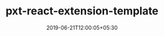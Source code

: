 ---
title: "pxt-react-extension-template"
date: 2019-06-21T12:00:05+05:30
type: "organisations"
org_name: "Microsoft"
repo_desc: "A React-based MakeCode Extension"
repo_link: https://github.com/microsoft/pxt-react-extension-template
---